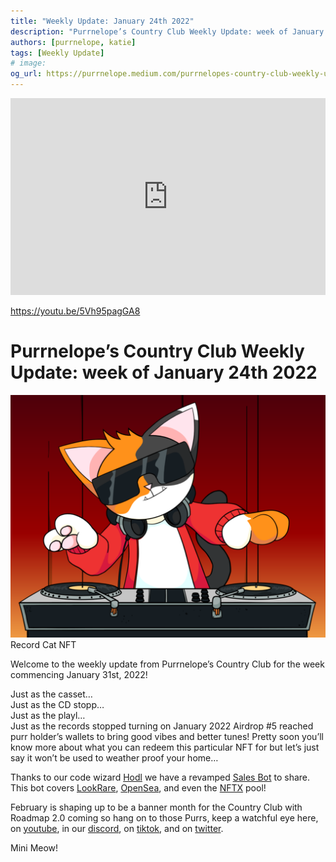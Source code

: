 ```yaml
---
title: "Weekly Update: January 24th 2022"
description: "Purrnelope’s Country Club Weekly Update: week of January 24th 2022"
authors: [purrnelope, katie]
tags: [Weekly Update]
# image:
og_url: https://purrnelope.medium.com/purrnelopes-country-club-weekly-update-week-of-january-24th-2022-2be602824220
---
```


<iframe width="100%" height="315" src="https://www.youtube.com/embed/5Vh95pagGA8" title="YouTube video player" frameborder="0" allow="accelerometer; autoplay; clipboard-write; encrypted-media; gyroscope; picture-in-picture" allowfullscreen></iframe>

<!--truncate-->

https://youtu.be/5Vh95pagGA8

# Purrnelope’s Country Club Weekly Update: week of January 24th 2022

![](./assets/1_awvtiafeRInek4iRAs1wJw.png)Record Cat NFT

Welcome to the weekly update from Purrnelope’s Country Club for the week commencing January 31st, 2022!

Just as the casset…  
Just as the CD stopp…  
Just as the playl…  
Just as the records stopped turning on January 2022 Airdrop #5 reached purr holder’s wallets to bring good vibes and better tunes! Pretty soon you’ll know more about what you can redeem this particular NFT for but let’s just say it won’t be used to weather proof your home…

Thanks to our code wizard [Hodl](https://twitter.com/hodl_pcc) we have a revamped [Sales Bot](https://twitter.com/botpcc1) to share. This bot covers [LookRare](https://looksrare.org/collections/0x9759226B2F8ddEFF81583e244Ef3bd13AAA7e4A1), [OpenSea](https://opensea.io/collection/purrnelopes-country-club), and even the [NFTX](https://nftx.io/vault/0xe581f272706581f9dcc362df3c7934e99192c492/info/) pool!

February is shaping up to be a banner month for the Country Club with Roadmap 2.0 coming so hang on to those Purrs, keep a watchful eye here, on [youtube](https://www.youtube.com/channel/UCDNEK69wV4wkYeIb-WTshUQ), in our [discord](https://discord.gg/nsfPECGPJt), on [tiktok](https://www.tiktok.com/@purrnelopescountryclub), and on [twitter](https://twitter.com/purrnelopescc).

Mini Meow!
